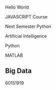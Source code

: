 Hello World

JAVASCRIPT Course

Next Semester Python

Artificial Intelligence

Python

MATLAB 
## Big Data

60151919 
